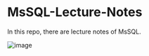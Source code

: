 # MsSQL-Lecture-Notes

In this repo, there are lecture notes of MsSQL.


![image](https://user-images.githubusercontent.com/5441882/137860587-b0edd994-300f-45c9-af27-9b6134038fb6.png)
